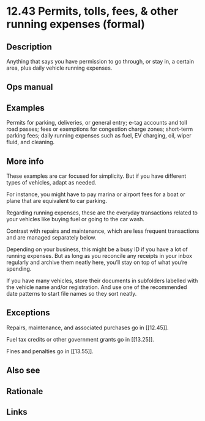 # 12.43 Permits, tolls, fees, & other running expenses (formal)

## Description

Anything that says you have permission to go through, or stay in, a certain area, plus daily vehicle running expenses.

## Ops manual

## Examples

Permits for parking, deliveries, or general entry; e-tag accounts and toll road passes; fees or exemptions for congestion charge zones; short-term parking fees; daily running expenses such as fuel, EV charging, oil, wiper fluid, and cleaning.

## More info

These examples are car focused for simplicity. But if you have different types of vehicles, adapt as needed. 

For instance, you might have to pay marina or airport fees for a boat or plane that are equivalent to car parking.

Regarding running expenses, these are the everyday transactions related to your vehicles like buying fuel or going to the car wash. 

Contrast with repairs and maintenance, which are less frequent transactions and are managed separately below.

Depending on your business, this might be a busy ID if you have a lot of running expenses. But as long as you reconcile any receipts in your inbox regularly and archive them neatly here, you’ll stay on top of what you’re spending.

If you have many vehicles, store their documents in subfolders labelled with the vehicle name and/or registration. And use one of the recommended date patterns to start file names so they sort neatly.

## Exceptions

Repairs, maintenance, and associated purchases go in [[12.45]].

Fuel tax credits or other government grants go in [[13.25]].

Fines and penalties go in [[13.55]].

## Also see
## Rationale
## Links
